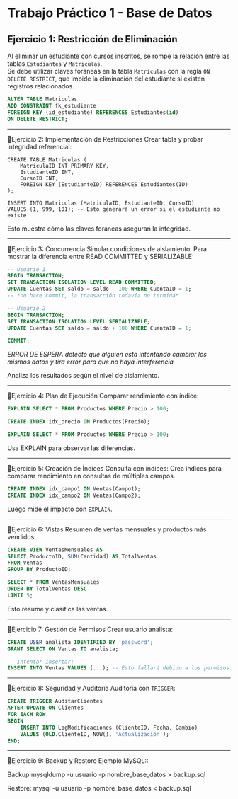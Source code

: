 # Trabajo Práctico 1 - Base de Datos

## Ejercicio 1: Restricción de Eliminación

Al eliminar un estudiante con cursos inscritos, se rompe la relación entre las tablas `Estudiantes` y `Matriculas`.  
Se debe utilizar claves foráneas en la tabla `Matriculas` con la regla `ON DELETE RESTRICT`, que impide la eliminación del estudiante si existen registros relacionados.

```sql
ALTER TABLE Matriculas
ADD CONSTRAINT fk_estudiante
FOREIGN KEY (id_estudiante) REFERENCES Estudiantes(id)
ON DELETE RESTRICT;
```


-------------------------------------------------------------------------------------------

🔹Ejercicio 2: Implementación de Restricciones
Crear tabla y probar integridad referencial:

```
CREATE TABLE Matriculas (
    MatriculaID INT PRIMARY KEY,
    EstudianteID INT,
    CursoID INT,
    FOREIGN KEY (EstudianteID) REFERENCES Estudiantes(ID)
);

INSERT INTO Matriculas (MatriculaID, EstudianteID, CursoID)
VALUES (1, 999, 101); -- Esto generará un error si el estudiante no existe
```
Esto muestra cómo las claves foráneas aseguran la integridad.

-------------------------------------------------------------------------------------------

🔹Ejercicio 3: Concurrencia
Simular condiciones de aislamiento: Para mostrar la diferencia entre READ COMMITTED y SERIALIZABLE:

```sql
-- Usuario 1
BEGIN TRANSACTION;
SET TRANSACTION ISOLATION LEVEL READ COMMITTED;
UPDATE Cuentas SET saldo = saldo - 100 WHERE CuentaID = 1;
-- *no hace commit, la transacción todavía no termina*

-- Usuario 2
BEGIN TRANSACTION;
SET TRANSACTION ISOLATION LEVEL SERIALIZABLE;
UPDATE Cuentas SET saldo = saldo + 100 WHERE CuentaID = 1;

COMMIT;
```

*ERROR DE ESPERA* *detecto que alguien esta intentando cambiar los mismos datos y tira error para que no haya interferencia*

Analiza los resultados según el nivel de aislamiento.


-------------------------------------------------------------------------------------------

🔹Ejercicio 4: Plan de Ejecución
Comparar rendimiento con índice:

```sql
EXPLAIN SELECT * FROM Productos WHERE Precio > 100;

CREATE INDEX idx_precio ON Productos(Precio);

EXPLAIN SELECT * FROM Productos WHERE Precio > 100;
```

Usa EXPLAIN para observar las diferencias.

-------------------------------------------------------------------------------------------

🔹Ejercicio 5: Creación de Índices
Consulta con índices: Crea índices para comparar rendimiento en consultas de múltiples campos.

```sql
CREATE INDEX idx_campo1 ON Ventas(Campo1);
CREATE INDEX idx_campo2 ON Ventas(Campo2);
```
Luego mide el impacto con `EXPLAIN`.

-------------------------------------------------------------------------------------------

🔹Ejercicio 6: Vistas
Resumen de ventas mensuales y productos más vendidos:

```sql
CREATE VIEW VentasMensuales AS
SELECT ProductoID, SUM(Cantidad) AS TotalVentas
FROM Ventas
GROUP BY ProductoID;

SELECT * FROM VentasMensuales
ORDER BY TotalVentas DESC
LIMIT 5;
```

Esto resume y clasifica las ventas.

-------------------------------------------------------------------------------------------

🔹Ejercicio 7: Gestión de Permisos
Crear usuario analista:

```sql
CREATE USER analista IDENTIFIED BY 'password';
GRANT SELECT ON Ventas TO analista;

-- Intentar insertar:
INSERT INTO Ventas VALUES (...); -- Esto fallará debido a los permisos.
```

-------------------------------------------------------------------------------------------

🔹Ejercicio 8: Seguridad y Auditoría
Auditoría con `TRIGGER`:

```sql
CREATE TRIGGER AuditarClientes
AFTER UPDATE ON Clientes
FOR EACH ROW
BEGIN
    INSERT INTO LogModificaciones (ClienteID, Fecha, Cambio)
    VALUES (OLD.ClienteID, NOW(), 'Actualización');
END;
```

-------------------------------------------------------------------------------------------

🔹Ejercicio 9: Backup y Restore
Ejemplo MySQL::

Backup
mysqldump -u usuario -p nombre_base_datos > backup.sql

Restore:
mysql -u usuario -p nombre_base_datos < backup.sql
